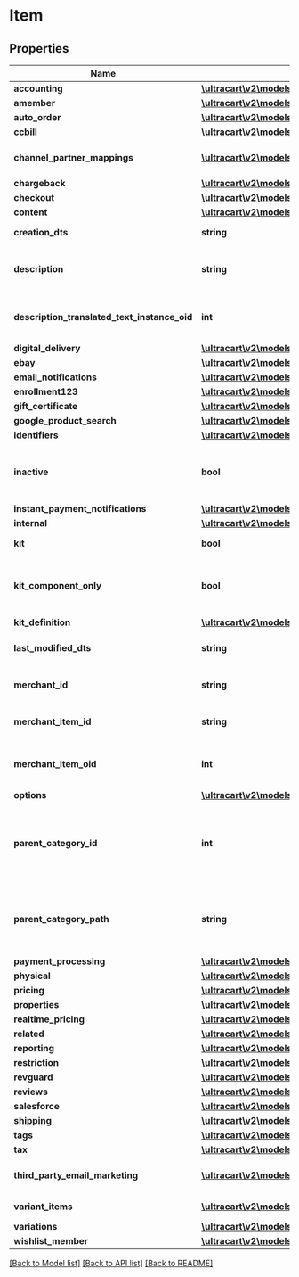 # Item

## Properties
Name | Type | Description | Notes
------------ | ------------- | ------------- | -------------
**accounting** | [**\ultracart\v2\models\ItemAccounting**](ItemAccounting.md) |  | [optional] 
**amember** | [**\ultracart\v2\models\ItemAmember**](ItemAmember.md) |  | [optional] 
**auto_order** | [**\ultracart\v2\models\ItemAutoOrder**](ItemAutoOrder.md) |  | [optional] 
**ccbill** | [**\ultracart\v2\models\ItemCCBill**](ItemCCBill.md) |  | [optional] 
**channel_partner_mappings** | [**\ultracart\v2\models\ItemChannelPartnerMapping[]**](ItemChannelPartnerMapping.md) | Channel Partner Item Mapping | [optional] 
**chargeback** | [**\ultracart\v2\models\ItemChargeback**](ItemChargeback.md) |  | [optional] 
**checkout** | [**\ultracart\v2\models\ItemCheckout**](ItemCheckout.md) |  | [optional] 
**content** | [**\ultracart\v2\models\ItemContent**](ItemContent.md) |  | [optional] 
**creation_dts** | **string** | Date/time of creation | [optional] 
**description** | **string** | Description of the item up to 500 characters. | [optional] 
**description_translated_text_instance_oid** | **int** | Description translated text instance id | [optional] 
**digital_delivery** | [**\ultracart\v2\models\ItemDigitalDelivery**](ItemDigitalDelivery.md) |  | [optional] 
**ebay** | [**\ultracart\v2\models\ItemEbay**](ItemEbay.md) |  | [optional] 
**email_notifications** | [**\ultracart\v2\models\ItemEmailNotifications**](ItemEmailNotifications.md) |  | [optional] 
**enrollment123** | [**\ultracart\v2\models\ItemEnrollment123**](ItemEnrollment123.md) |  | [optional] 
**gift_certificate** | [**\ultracart\v2\models\ItemGiftCertificate**](ItemGiftCertificate.md) |  | [optional] 
**google_product_search** | [**\ultracart\v2\models\ItemGoogleProductSearch**](ItemGoogleProductSearch.md) |  | [optional] 
**identifiers** | [**\ultracart\v2\models\ItemIdentifiers**](ItemIdentifiers.md) |  | [optional] 
**inactive** | **bool** | True if this item is inactive and can not be purchased | [optional] 
**instant_payment_notifications** | [**\ultracart\v2\models\ItemInstantPaymentNotifications**](ItemInstantPaymentNotifications.md) |  | [optional] 
**internal** | [**\ultracart\v2\models\ItemInternal**](ItemInternal.md) |  | [optional] 
**kit** | **bool** | True if this item is a kit | [optional] 
**kit_component_only** | **bool** | True if this item can only be usd as a kit component | [optional] 
**kit_definition** | [**\ultracart\v2\models\ItemKitDefinition**](ItemKitDefinition.md) |  | [optional] 
**last_modified_dts** | **string** | Date/time of last modification | [optional] 
**merchant_id** | **string** | UltraCart merchant ID owning item | [optional] 
**merchant_item_id** | **string** | Unique item id assigned to this item | [optional] 
**merchant_item_oid** | **int** | Unique object identifier for this item | [optional] 
**options** | [**\ultracart\v2\models\ItemOption[]**](ItemOption.md) | Options | [optional] 
**parent_category_id** | **int** | Parent category of the item.  Zero indicates the root folder. | [optional] 
**parent_category_path** | **string** | Parent category path.  / indicates the root folder. | [optional] 
**payment_processing** | [**\ultracart\v2\models\ItemPaymentProcessing**](ItemPaymentProcessing.md) |  | [optional] 
**physical** | [**\ultracart\v2\models\ItemPhysical**](ItemPhysical.md) |  | [optional] 
**pricing** | [**\ultracart\v2\models\ItemPricing**](ItemPricing.md) |  | [optional] 
**properties** | [**\ultracart\v2\models\ItemProperty[]**](ItemProperty.md) | Properties | [optional] 
**realtime_pricing** | [**\ultracart\v2\models\ItemRealtimePricing**](ItemRealtimePricing.md) |  | [optional] 
**related** | [**\ultracart\v2\models\ItemRelated**](ItemRelated.md) |  | [optional] 
**reporting** | [**\ultracart\v2\models\ItemReporting**](ItemReporting.md) |  | [optional] 
**restriction** | [**\ultracart\v2\models\ItemRestriction**](ItemRestriction.md) |  | [optional] 
**revguard** | [**\ultracart\v2\models\ItemRevguard**](ItemRevguard.md) |  | [optional] 
**reviews** | [**\ultracart\v2\models\ItemReviews**](ItemReviews.md) |  | [optional] 
**salesforce** | [**\ultracart\v2\models\ItemSalesforce**](ItemSalesforce.md) |  | [optional] 
**shipping** | [**\ultracart\v2\models\ItemShipping**](ItemShipping.md) |  | [optional] 
**tags** | [**\ultracart\v2\models\ItemTags**](ItemTags.md) |  | [optional] 
**tax** | [**\ultracart\v2\models\ItemTax**](ItemTax.md) |  | [optional] 
**third_party_email_marketing** | [**\ultracart\v2\models\ItemThirdPartyEmailMarketing[]**](ItemThirdPartyEmailMarketing.md) | 3rd Party Email Marketing | [optional] 
**variant_items** | [**\ultracart\v2\models\ItemVariantItem[]**](ItemVariantItem.md) | Variant Items | [optional] 
**variations** | [**\ultracart\v2\models\ItemVariation[]**](ItemVariation.md) | Variations | [optional] 
**wishlist_member** | [**\ultracart\v2\models\ItemWishlistMember**](ItemWishlistMember.md) |  | [optional] 

[[Back to Model list]](../README.md#documentation-for-models) [[Back to API list]](../README.md#documentation-for-api-endpoints) [[Back to README]](../README.md)


